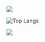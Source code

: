 <!-- 
### Hi there 👋

**ezhq/ezhq** is a ✨ _special_ ✨ repository because its `README.md` (this file) appears on your GitHub profile.

Here are some ideas to get you started:

- 🔭 I’m currently working on ...
- 🌱 I’m currently learning ...
- 👯 I’m looking to collaborate on ...
- 🤔 I’m looking for help with ...
- 💬 Ask me about ...
- 📫 How to reach me: ...
- 😄 Pronouns: ...
- ⚡ Fun fact: ...
 -->

![](https://github-readme-stats.vercel.app/api?username=ezhq&show_icons=true&border_color=blue&include_all_commits=true&count_private=true&custom_title=BENCHMARK&hide_border=false)

![Top Langs](https://github-readme-stats.vercel.app/api/top-langs/?username=ezhq&layout=compact&custom_title=LANGUAGE)


<img align="center" src="https://github-readme-stats.vercel.app/api/<CARD_TYPE>/?username=<USERNAME>&theme=<THEME_NAME>" />
